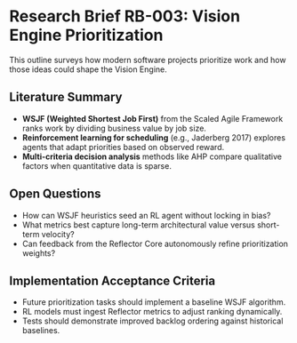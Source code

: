 # Research Brief RB-003: Vision Engine Prioritization

This outline surveys how modern software projects prioritize work and how those ideas could shape the Vision Engine.

## Literature Summary
- **WSJF (Weighted Shortest Job First)** from the Scaled Agile Framework ranks work by dividing business value by job size.
- **Reinforcement learning for scheduling** (e.g., Jaderberg 2017) explores agents that adapt priorities based on observed reward.
- **Multi-criteria decision analysis** methods like AHP compare qualitative factors when quantitative data is sparse.

## Open Questions
- How can WSJF heuristics seed an RL agent without locking in bias?
- What metrics best capture long-term architectural value versus short-term velocity?
- Can feedback from the Reflector Core autonomously refine prioritization weights?

## Implementation Acceptance Criteria
- Future prioritization tasks should implement a baseline WSJF algorithm.
- RL models must ingest Reflector metrics to adjust ranking dynamically.
- Tests should demonstrate improved backlog ordering against historical baselines.
